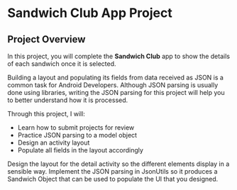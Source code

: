 # Sandwich Club App Project

## Project Overview
In this project, you will complete the **Sandwich Club** app to
show the details of each sandwich once it is selected.

Building a layout and populating its fields from data received as JSON
is a common task for Android Developers. Although JSON parsing is usually
done using libraries, writing the JSON parsing for  this project will
help you to better understand how it is processed.

Through this project, I will:
- Learn how to submit projects for review
- Practice JSON parsing to a model object
- Design an activity layout
- Populate all fields in the layout accordingly

Design the layout for the detail activity so the different elements
display in a sensible way. Implement the JSON parsing in JsonUtils so it
produces a Sandwich Object that can be used to populate the UI that you designed.

